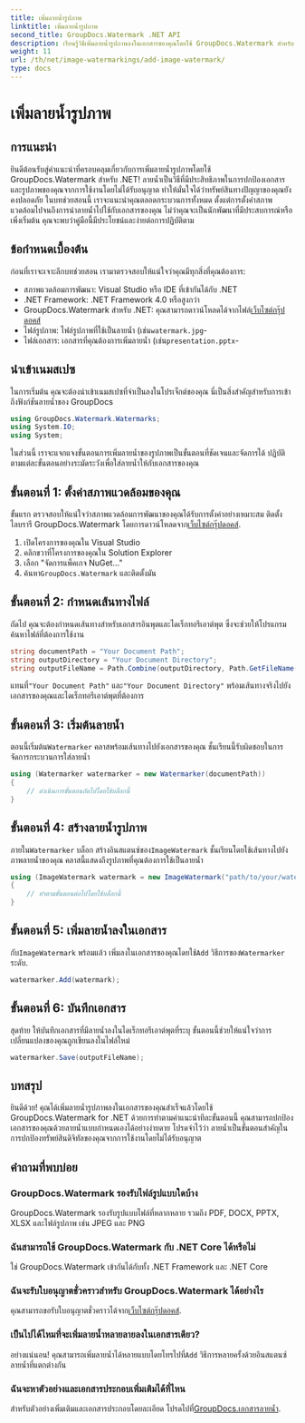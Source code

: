 ```yaml
---
title: เพิ่มลายน้ำรูปภาพ
linktitle: เพิ่มลายน้ำรูปภาพ
second_title: GroupDocs.Watermark .NET API
description: เรียนรู้วิธีเพิ่มลายน้ำรูปภาพลงในเอกสารของคุณโดยใช้ GroupDocs.Watermark สำหรับ .NET พร้อมบทช่วยสอนแบบละเอียดทีละขั้นตอนของเรา
weight: 11
url: /th/net/image-watermarkings/add-image-watermark/
type: docs
---
```

# เพิ่มลายน้ำรูปภาพ

## การแนะนำ
ยินดีต้อนรับสู่คำแนะนำที่ครอบคลุมเกี่ยวกับการเพิ่มลายน้ำรูปภาพโดยใช้ GroupDocs.Watermark สำหรับ .NET! ลายน้ำเป็นวิธีที่มีประสิทธิภาพในการปกป้องเอกสารและรูปภาพของคุณจากการใช้งานโดยไม่ได้รับอนุญาต ทำให้มั่นใจได้ว่าทรัพย์สินทางปัญญาของคุณยังคงปลอดภัย ในบทช่วยสอนนี้ เราจะแนะนำคุณตลอดกระบวนการทั้งหมด ตั้งแต่การตั้งค่าสภาพแวดล้อมไปจนถึงการนำลายน้ำไปใช้กับเอกสารของคุณ ไม่ว่าคุณจะเป็นนักพัฒนาที่มีประสบการณ์หรือเพิ่งเริ่มต้น คุณจะพบว่าคู่มือนี้มีประโยชน์และง่ายต่อการปฏิบัติตาม
## ข้อกำหนดเบื้องต้น
ก่อนที่เราจะเจาะลึกบทช่วยสอน เรามาตรวจสอบให้แน่ใจว่าคุณมีทุกสิ่งที่คุณต้องการ:
- สภาพแวดล้อมการพัฒนา: Visual Studio หรือ IDE ที่เข้ากันได้กับ .NET
- .NET Framework: .NET Framework 4.0 หรือสูงกว่า
-  GroupDocs.Watermark สำหรับ .NET: คุณสามารถดาวน์โหลดได้จากไฟล์[เว็บไซต์กรุ๊ปดอคส์](https://releases.groupdocs.com/Watermark/net/)
-  ไฟล์รูปภาพ: ไฟล์รูปภาพที่ใช้เป็นลายน้ำ (เช่น`watermark.jpg`-
- ไฟล์เอกสาร: เอกสารที่คุณต้องการเพิ่มลายน้ำ (เช่น`presentation.pptx`-
## นำเข้าเนมสเปซ
ในการเริ่มต้น คุณจะต้องนำเข้าเนมสเปซที่จำเป็นลงในโปรเจ็กต์ของคุณ นี่เป็นสิ่งสำคัญสำหรับการเข้าถึงฟังก์ชันลายน้ำของ GroupDocs
```csharp
using GroupDocs.Watermark.Watermarks;
using System.IO;
using System;
```
ในส่วนนี้ เราจะแจกแจงขั้นตอนการเพิ่มลายน้ำของรูปภาพเป็นขั้นตอนที่ชัดเจนและจัดการได้ ปฏิบัติตามแต่ละขั้นตอนอย่างระมัดระวังเพื่อใส่ลายน้ำให้กับเอกสารของคุณ
## ขั้นตอนที่ 1: ตั้งค่าสภาพแวดล้อมของคุณ
 ขั้นแรก ตรวจสอบให้แน่ใจว่าสภาพแวดล้อมการพัฒนาของคุณได้รับการตั้งค่าอย่างเหมาะสม ติดตั้งไลบรารี GroupDocs.Watermark โดยการดาวน์โหลดจาก[เว็บไซต์กรุ๊ปดอคส์](https://releases.groupdocs.com/Watermark/net/).
1. เปิดโครงการของคุณใน Visual Studio
2. คลิกขวาที่โครงการของคุณใน Solution Explorer
3. เลือก "จัดการแพ็คเกจ NuGet..."
4.  ค้นหา`GroupDocs.Watermark` และติดตั้งมัน
## ขั้นตอนที่ 2: กำหนดเส้นทางไฟล์
ถัดไป คุณจะต้องกำหนดเส้นทางสำหรับเอกสารอินพุตและไดเร็กทอรีเอาต์พุต ซึ่งจะช่วยให้โปรแกรมค้นหาไฟล์ที่ต้องการใช้งาน
```csharp
string documentPath = "Your Document Path";
string outputDirectory = "Your Document Directory";
string outputFileName = Path.Combine(outputDirectory, Path.GetFileName(documentPath));
```
 แทนที่`"Your Document Path"` และ`"Your Document Directory"` พร้อมเส้นทางจริงไปยังเอกสารของคุณและไดเร็กทอรีเอาต์พุตที่ต้องการ
## ขั้นตอนที่ 3: เริ่มต้นลายน้ำ
ตอนนี้เริ่มต้น`Watermarker` คลาสพร้อมเส้นทางไปยังเอกสารของคุณ ชั้นเรียนนี้รับผิดชอบในการจัดการกระบวนการใส่ลายน้ำ
```csharp
using (Watermarker watermarker = new Watermarker(documentPath))
{
    // ดำเนินการขั้นตอนถัดไปโดยใช้บล็อกนี้
}
```
## ขั้นตอนที่ 4: สร้างลายน้ำรูปภาพ
 ภายใน`Watermarker` บล็อก สร้างอินสแตนซ์ของ`ImageWatermark` ชั้นเรียนโดยใช้เส้นทางไปยังภาพลายน้ำของคุณ คลาสนี้แสดงถึงรูปภาพที่คุณต้องการใช้เป็นลายน้ำ
```csharp
using (ImageWatermark watermark = new ImageWatermark("path/to/your/watermark.jpg"))
{
    // ทำตามขั้นตอนต่อไปโดยใช้บล็อกนี้
}
```
## ขั้นตอนที่ 5: เพิ่มลายน้ำลงในเอกสาร
 กับ`ImageWatermark` พร้อมแล้ว เพิ่มลงในเอกสารของคุณโดยใช้`Add` วิธีการของ`Watermarker` ระดับ.
```csharp
watermarker.Add(watermark);
```
## ขั้นตอนที่ 6: บันทึกเอกสาร
สุดท้าย ให้บันทึกเอกสารที่มีลายน้ำลงในไดเร็กทอรีเอาต์พุตที่ระบุ ขั้นตอนนี้ช่วยให้แน่ใจว่าการเปลี่ยนแปลงของคุณถูกเขียนลงในไฟล์ใหม่
```csharp
watermarker.Save(outputFileName);
```
## บทสรุป
ยินดีด้วย! คุณได้เพิ่มลายน้ำรูปภาพลงในเอกสารของคุณสำเร็จแล้วโดยใช้ GroupDocs.Watermark for .NET ด้วยการทำตามคำแนะนำทีละขั้นตอนนี้ คุณสามารถปกป้องเอกสารของคุณด้วยลายน้ำแบบกำหนดเองได้อย่างง่ายดาย โปรดจำไว้ว่า ลายน้ำเป็นขั้นตอนสำคัญในการปกป้องทรัพย์สินดิจิทัลของคุณจากการใช้งานโดยไม่ได้รับอนุญาต

## คำถามที่พบบ่อย
### GroupDocs.Watermark รองรับไฟล์รูปแบบใดบ้าง
GroupDocs.Watermark รองรับรูปแบบไฟล์ที่หลากหลาย รวมถึง PDF, DOCX, PPTX, XLSX และไฟล์รูปภาพ เช่น JPEG และ PNG
### ฉันสามารถใช้ GroupDocs.Watermark กับ .NET Core ได้หรือไม่
ใช่ GroupDocs.Watermark เข้ากันได้กับทั้ง .NET Framework และ .NET Core
### ฉันจะรับใบอนุญาตชั่วคราวสำหรับ GroupDocs.Watermark ได้อย่างไร
 คุณสามารถขอรับใบอนุญาตชั่วคราวได้จาก[เว็บไซต์กรุ๊ปดอคส์](https://purchase.groupdocs.com/temporary-license/).
### เป็นไปได้ไหมที่จะเพิ่มลายน้ำหลายลายลงในเอกสารเดียว?
 อย่างแน่นอน! คุณสามารถเพิ่มลายน้ำได้หลายแบบโดยโทรไปที่`Add` วิธีการหลายครั้งด้วยอินสแตนซ์ลายน้ำที่แตกต่างกัน
### ฉันจะหาตัวอย่างและเอกสารประกอบเพิ่มเติมได้ที่ไหน
 สำหรับตัวอย่างเพิ่มเติมและเอกสารประกอบโดยละเอียด โปรดไปที่[GroupDocs.เอกสารลายน้ำ](https://tutorials.groupdocs.com/Watermark/net/).